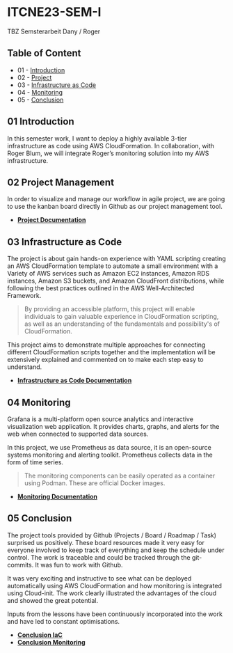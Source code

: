 ITCNE23-SEM-I
==== 

TBZ Semsterarbeit Dany / Roger

## Table of Content

* 01 - [Introduction](#01-Introduction)
* 02 - [Project](#02-Project-Management)
* 03 - [Infrastructure as Code](#03-Infrastructure-as-Code)
* 04 - [Monitoring](#04-Monitoring)
* 05 - [Conclusion](#05-Conclusion)

## 01 Introduction

In this semester work, I want to deploy a highly available 3-tier infrastructure as code using AWS CloudFormation. 
In collaboration, with Roger Blum, we will integrate Roger’s monitoring solution into my AWS infrastructure. 

## 02 Project Management

In order to visualize and manage our workflow in agile project, we are going to use the kanban board directly in Github as our project management tool.

- [**Project Documentation**](project/README.md)

## 03 Infrastructure as Code

The project is about gain hands-on experience with YAML scripting creating an AWS CloudFormation template to automate a small environment with a Variety of AWS services such as Amazon EC2 instances, Amazon RDS instances, Amazon S3 buckets, and Amazon CloudFront distributions, while following the best practices outlined in the AWS Well-Architected Framework.

> By providing an accessible platform, this project will enable individuals to gain valuable experience in CloudFormation scripting, as well as an understanding of the fundamentals and possibility's of CloudFormation. 

This project aims to demonstrate multiple approaches for connecting different CloudFormation scripts together and the implementation will be extensively explained and commented on to make each step easy to understand.

- [**Infrastructure as Code Documentation**](aws-iac/README.md)

## 04 Monitoring

Grafana is a multi-platform open source analytics and interactive visualization web application. 
It provides charts, graphs, and alerts for the web when connected to supported data sources. 

In this project, we use Prometheus as data source, it is an open-source systems monitoring and alerting toolkit. Prometheus collects data in the form of time series.

> The monitoring components can be easily operated as a container using Podman. These are official Docker images.

- [**Monitoring Documentation**](monitoring/README.md)

## 05 Conclusion

The project tools provided by Github (Projects / Board / Roadmap / Task) surprised us positively. These board resources made it very easy for everyone involved to keep track of everything and keep the schedule under control. 
The work is traceable and could be tracked through the git-commits. It was fun to work with Github.

It was very exciting and instructive to see what can be deployed automatically using AWS CloudFormation and how monitoring is integrated using Cloud-init. 
The work clearly illustrated the advantages of the cloud and showed the great potential.

Inputs from the lessons have been continuously incorporated into the work and have led to constant optimisations.

- [**Conclusion IaC**](aws-iac/README.md#06-conclusion)
- [**Conclusion Monitoring**](monitoring/README.md#8-conclusion)